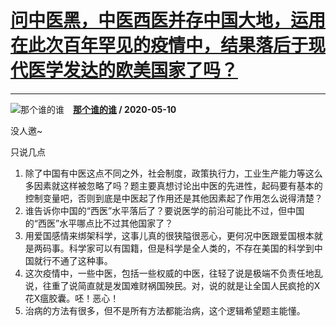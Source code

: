 # [问中医黑，中医西医并存中国大地，运用在此次百年罕见的疫情中，结果落后于现代医学发达的欧美国家了吗？](https://www.zhihu.com/answer/1212500924)

------------------------------------------------------------------------------------------------

![那个谁的谁](https://pic2.zhimg.com/v2-c64cdd053cc7e2edb207fd2761f84269.jpg?source=1940ef5c "那个谁的谁")&emsp;**[那个谁的谁](https://www.zhihu.com/people/na-ge-shui-de-shui) / 2020-05-10**

没人邀~


只说几点

1. 除了中国有中医这点不同之外，社会制度，政策执行力，工业生产能力等这么多因素就这样被忽略了吗？题主要真想讨论出中医的先进性，起码要有基本的控制变量吧，否则到底是中医起了作用还是其他因素起了作用怎么说得清楚？
2. 谁告诉你中国的“西医”水平落后了？要说医学的前沿可能比不过，但中国的“西医”水平哪点比不过其他国家了？
3. 用爱国感情来绑架科学，这事儿真的很狭隘很恶心，更何况中医跟爱国根本就是两码事。科学家可以有国籍，但是科学是全人类的，不存在美国的科学到中国就行不通了这种事。
4. 这次疫情中，一些中医，包括一些权威的中医，往轻了说是极端不负责任地乱说，往重了说简直就是发国难财祸国殃民。对，说的就是让全国人民疯抢的X花X瘟胶囊。呸！恶心！
5. 治病的方法有很多，但不是所有方法都能治病，这个逻辑希望题主能懂。


